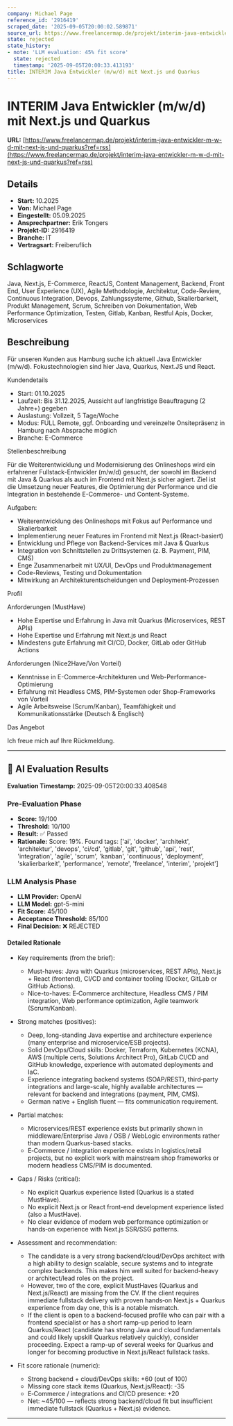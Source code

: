 ```yaml
---
company: Michael Page
reference_id: '2916419'
scraped_date: '2025-09-05T20:00:02.589871'
source_url: https://www.freelancermap.de/projekt/interim-java-entwickler-m-w-d-mit-next-js-und-quarkus?ref=rss
state: rejected
state_history:
- note: 'LLM evaluation: 45% fit score'
  state: rejected
  timestamp: '2025-09-05T20:00:33.413193'
title: INTERIM Java Entwickler (m/w/d) mit Next.js und Quarkus
---
```



# INTERIM Java Entwickler (m/w/d) mit Next.js und Quarkus
**URL:** [https://www.freelancermap.de/projekt/interim-java-entwickler-m-w-d-mit-next-js-und-quarkus?ref=rss](https://www.freelancermap.de/projekt/interim-java-entwickler-m-w-d-mit-next-js-und-quarkus?ref=rss)
## Details
- **Start:** 10.2025
- **Von:** Michael Page
- **Eingestellt:** 05.09.2025
- **Ansprechpartner:** Erik Tongers
- **Projekt-ID:** 2916419
- **Branche:** IT
- **Vertragsart:** Freiberuflich

## Schlagworte
Java, Next.js, E-Commerce, ReactJS, Content Management, Backend, Front End, User Experience (UX), Agile Methodologie, Architektur, Code-Review, Continuous Integration, Devops, Zahlungssysteme, Github, Skalierbarkeit, Produkt Management, Scrum, Schreiben von Dokumentation, Web Performance Optimization, Testen, Gitlab, Kanban, Restful Apis, Docker, Microservices

## Beschreibung
Für unseren Kunden aus Hamburg suche ich aktuell Java Entwickler (m/w/d).
Fokustechnologien sind hier Java, Quarkus, Next.JS und React.

Kundendetails
- Start: 01.10.2025
- Laufzeit: Bis 31.12.2025, Aussicht auf langfristige Beauftragung (2 Jahre+) gegeben
- Auslastung: Vollzeit, 5 Tage/Woche
- Modus: FULL Remote, ggf. Onboarding und vereinzelte Onsitepräsenz in Hamburg nach Absprache möglich
- Branche: E-Commerce

Stellenbeschreibung

Für die Weiterentwicklung und Modernisierung des Onlineshops wird ein erfahrener Fullstack-Entwickler (m/w/d) gesucht, der sowohl im Backend mit Java & Quarkus als auch im Frontend mit Next.js sicher agiert.
Ziel ist die Umsetzung neuer Features, die Optimierung der Performance und die Integration in bestehende E-Commerce- und Content-Systeme.

Aufgaben:
- Weiterentwicklung des Onlineshops mit Fokus auf Performance und Skalierbarkeit
- Implementierung neuer Features im Frontend mit Next.js (React-basiert)
- Entwicklung und Pflege von Backend-Services mit Java & Quarkus
- Integration von Schnittstellen zu Drittsystemen (z. B. Payment, PIM, CMS)
- Enge Zusammenarbeit mit UX/UI, DevOps und Produktmanagement
- Code-Reviews, Testing und Dokumentation
- Mitwirkung an Architekturentscheidungen und Deployment-Prozessen

Profil

Anforderungen (MustHave)
- Hohe Expertise und Erfahrung in Java mit Quarkus (Microservices, REST APIs)
- Hohe Expertise und Erfahrung mit Next.js und React
- Mindestens gute Erfahrung mit CI/CD, Docker, GitLab oder GitHub Actions

Anforderungen (Nice2Have/Von Vorteil)
- Kenntnisse in E-Commerce-Architekturen und Web-Performance-Optimierung
- Erfahrung mit Headless CMS, PIM-Systemen oder Shop-Frameworks von Vorteil
- Agile Arbeitsweise (Scrum/Kanban), Teamfähigkeit und Kommunikationsstärke (Deutsch & Englisch)

Das Angebot

Ich freue mich auf Ihre Rückmeldung.

---

## 🤖 AI Evaluation Results

**Evaluation Timestamp:** 2025-09-05T20:00:33.408548

### Pre-Evaluation Phase
- **Score:** 19/100
- **Threshold:** 10/100
- **Result:** ✅ Passed
- **Rationale:** Score: 19%. Found tags: ['ai', 'docker', 'architekt', 'architektur', 'devops', 'ci/cd', 'gitlab', 'git', 'github', 'api', 'rest', 'integration', 'agile', 'scrum', 'kanban', 'continuous', 'deployment', 'skalierbarkeit', 'performance', 'remote', 'freelance', 'interim', 'projekt']

### LLM Analysis Phase
- **LLM Provider:** OpenAI
- **LLM Model:** gpt-5-mini
- **Fit Score:** 45/100
- **Acceptance Threshold:** 85/100
- **Final Decision:** ❌ REJECTED

#### Detailed Rationale
- Key requirements (from the brief):
  - Must-haves: Java with Quarkus (microservices, REST APIs), Next.js + React (frontend), CI/CD and container tooling (Docker, GitLab or GitHub Actions).
  - Nice-to-haves: E‑Commerce architecture, Headless CMS / PIM integration, Web performance optimization, Agile teamwork (Scrum/Kanban).

- Strong matches (positives):
  - Deep, long-standing Java expertise and architecture experience (many enterprise and microservice/ESB projects).
  - Solid DevOps/Cloud skills: Docker, Terraform, Kubernetes (KCNA), AWS (multiple certs, Solutions Architect Pro), GitLab CI/CD and GitHub knowledge, experience with automated deployments and IaC.
  - Experience integrating backend systems (SOAP/REST), third‑party integrations and large-scale, highly available architectures — relevant for backend and integrations (payment, PIM, CMS).
  - German native + English fluent — fits communication requirement.

- Partial matches:
  - Microservices/REST experience exists but primarily shown in middleware/Enterprise Java / OSB / WebLogic environments rather than modern Quarkus-based stacks.
  - E‑Commerce / integration experience exists in logistics/retail projects, but no explicit work with mainstream shop frameworks or modern headless CMS/PIM is documented.

- Gaps / Risks (critical):
  - No explicit Quarkus experience listed (Quarkus is a stated MustHave).
  - No explicit Next.js or React front-end development experience listed (also a MustHave).
  - No clear evidence of modern web performance optimization or hands‑on experience with Next.js SSR/SSG patterns.

- Assessment and recommendation:
  - The candidate is a very strong backend/cloud/DevOps architect with a high ability to design scalable, secure systems and to integrate complex backends. This makes him well suited for backend-heavy or architect/lead roles on the project.
  - However, two of the core, explicit MustHaves (Quarkus and Next.js/React) are missing from the CV. If the client requires immediate fullstack delivery with proven hands‑on Next.js + Quarkus experience from day one, this is a notable mismatch.
  - If the client is open to a backend-focused profile who can pair with a frontend specialist or has a short ramp-up period to learn Quarkus/React (candidate has strong Java and cloud fundamentals and could likely upskill Quarkus relatively quickly), consider proceeding. Expect a ramp-up of several weeks for Quarkus and longer for becoming productive in Next.js/React fullstack tasks.

- Fit score rationale (numeric):
  - Strong backend + cloud/DevOps skills: +60 (out of 100)
  - Missing core stack items (Quarkus, Next.js/React): -35
  - E‑Commerce / integrations and CI/CD presence: +20
  - Net: ~45/100 — reflects strong backend/cloud fit but insufficient immediate fullstack (Quarkus + Next.js) evidence.

---
